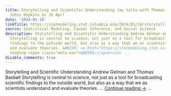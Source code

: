 ```yaml
---
title: Storytelling and Scientific Understanding (my talks with Thomas Basbøll at
  Johns Hopkins on 26 Apr)
date: '2024-01-18'
linkTitle: https://statmodeling.stat.columbia.edu/2024/01/18/storytelling-and-scientific-understanding-my-talks-with-thomas-basboll-at-johns-hopkins-on-26-apr/
source: Statistical Modeling, Causal Inference, and Social Science
description: Storytelling and Scientific Understanding Andrew Gelman and Thomas Basbøll
  Storytelling is central to science, not just as a tool for broadcasting scientific
  findings to the outside world, but also as a way that we as scientists understand
  and evaluate theories. &#8230; <a href="https://statmodeling.stat.columbia.edu/2024/01/18/storytelling-and-scientific-understanding-my-talks-with-thomas-basboll-at-johns-hopkins-on-26-apr/">Continue
  reading <span class="meta-nav">&#8594;</span></a> ...
disable_comments: true
---
```

Storytelling and Scientific Understanding Andrew Gelman and Thomas Basbøll Storytelling is central to science, not just as a tool for broadcasting scientific findings to the outside world, but also as a way that we as scientists understand and evaluate theories. &#8230; <a href="https://statmodeling.stat.columbia.edu/2024/01/18/storytelling-and-scientific-understanding-my-talks-with-thomas-basboll-at-johns-hopkins-on-26-apr/">Continue reading <span class="meta-nav">&#8594;</span></a> ...